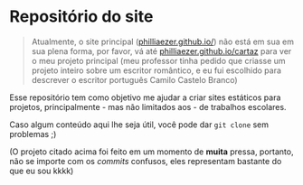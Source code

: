 # Repositório do site
> Atualmente, o site principal ([philliaezer.github.io/](./index.html)) não está em sua em sua plena forma, por favor, vá até [philliaezer.github.io/cartaz](./cartaz/index.html) para ver o meu projeto principal (meu professor tinha pedido que criasse um projeto inteiro sobre um escritor romântico, e eu fui escolhido para descrever o escritor português Camilo Castelo Branco)

Esse repositório tem como objetivo me ajudar a criar sites estáticos para projetos, principalmente - mas não limitados aos - de trabalhos escolares.

Caso algum conteúdo aqui lhe seja útil, você pode dar ```git clone``` sem problemas ;)

(O projeto citado acima foi feito em um momento de **muita** pressa, portanto, não se importe com os *commits* confusos, eles representam bastante do que eu sou kkkk)